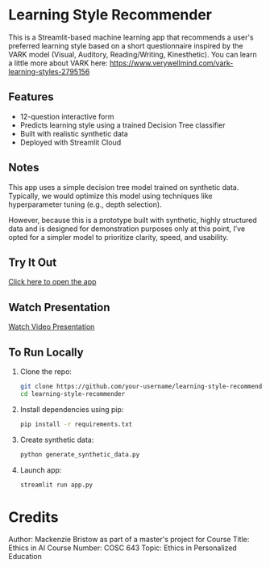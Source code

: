 # Learning Style Recommender

This is a Streamlit-based machine learning app that recommends a user's preferred learning style based on a short questionnaire inspired by the VARK model (Visual, Auditory, Reading/Writing, Kinesthetic). You can learn a little more about VARK here: https://www.verywellmind.com/vark-learning-styles-2795156 

## Features

- 12-question interactive form
- Predicts learning style using a trained Decision Tree classifier
- Built with realistic synthetic data
- Deployed with Streamlit Cloud 

## Notes

This app uses a simple decision tree model trained on synthetic data.  
Typically, we would optimize this model using techniques like hyperparameter tuning (e.g., depth selection).

However, because this is a prototype built with synthetic, highly structured data and is designed for demonstration purposes only at this point, I’ve opted for a simpler model to prioritize clarity, speed, and usability. 


## Try It Out

[Click here to open the app](https://learningstylerecommender.streamlit.app/) 

## Watch Presentation

[Watch Video Presentation](https://youtu.be/weP-P_v_KkA) 

## To Run Locally

1. Clone the repo:
   ```bash
   git clone https://github.com/your-username/learning-style-recommender.git
   cd learning-style-recommender

2. Install dependencies using pip:
    ```bash 
    pip install -r requirements.txt

3. Create synthetic data:
    ```bash
    python generate_synthetic_data.py

4. Launch app:
    ```bash
    streamlit run app.py
    
    
# Credits

Author: Mackenzie Bristow as part of a master's project for 
Course Title: Ethics in AI
Course Number: COSC 643
Topic: Ethics in Personalized Education
